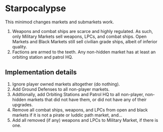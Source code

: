 # Starpocalypse

This minimod changes markets and submarkets work.

1. Weapons and combat ships are scarce and highly regulated. As such, only Military Markets sell weapons, LPCs, and combat ships. Open Markets and Black Markets still sell civilian grade ships, albeit of inferior quality.
1. Factions are armed to the teeth. Any non-hidden market has at least an orbiting station and patrol HQ.

## Implementation details

1. Ignore player owned markets altogether (do nothing).
1. Add Ground Defenses to all non-player markets.
1. Addtionally, add Orbiting Stations and Patrol HQ to all non-player, non-hidden markets that did not have them, or did not have any of their upgrades.
1. Remove all combat ships, weapons, and LPCs from open and black markets if it is not a pirate or luddic path market, and...
1. Add all removed (if any) weapons and LPCs to Military Market, if there is one.
